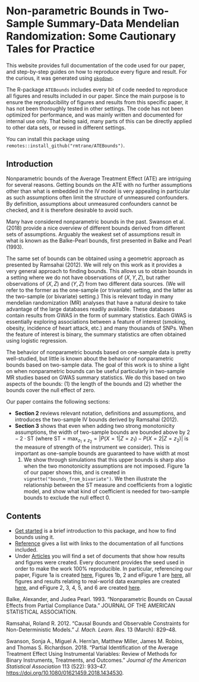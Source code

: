 # Non-parametric Bounds in Two-Sample Summary-Data Mendelian Randomization: Some Cautionary Tales for Practice

This website provides full documentation of the code used for our paper,
and step-by-step guides on how to reproduce every figure and result. For
the curious, it was generated using
[`pkgdown`](https://pkgdown.r-lib.org).

The R-package `ATEBounds` includes every bit of code needed to reproduce
all figures and results included in our paper. Since the main purpose is
to ensure the reproducibility of figures and results from this specific
paper, it has not been thoroughly tested in other settings. The code has
not been optimized for performance, and was mainly written and
documented for internal use only. That being said, many parts of this
can be directly applied to other data sets, or reused in different
settings.

You can install this package using
`remotes::install_github("rmtrane/ATEBounds")`.

## Introduction

Nonparametric bounds of the Average Treatment Effect (ATE) are
intriguing for several reasons. Getting bounds on the ATE with no
further assumptions other than what is embedded in the IV model is very
appealing in particular as such assumptions often limit the structure of
unmeasured confounders. By definition, assumptions about unmeasured
confounders cannot be checked, and it is therefore desirable to avoid
such.

Many have considered nonparametric bounds in the past. Swanson et al.
(2018) provide a nice overview of different bounds derived from
different sets of assumptions. Arguably the weakest set of assumptions
result in what is known as the Balke-Pearl bounds, first presented in
Balke and Pearl (1993).

The same set of bounds can be obtained using a geometric approach as
presented by Ramsahai (2012). We will rely on this work as it provides a
very general approach to finding bounds. This allows us to obtain bounds
in a setting where we do not have observations of (*X*, *Y*, *Z*), but
rather observations of (*X*, *Z*) and (*Y*, *Z*) from two different data
sources. (We will refer to the former as the one-sample (or trivariate)
setting, and the latter as the two-sample (or bivariate) setting.) This
is relevant today in many mendelian randomization (MR) analyses that
have a natural desire to take advantage of the large databases readily
available. These databases contain results from GWAS in the form of
summary statistics. Each GWAS is essentially exploring associations
between a feature of interest (smoking, obesity, incidence of heart
attack, etc.) and many thousands of SNPs. When the feature of interest
is binary, the summary statistics are often obtained using logistic
regression.

The behavior of nonparametric bounds based on one-sample data is pretty
well-studied, but little is known about the behavior of nonparametric
bounds based on two-sample data. The goal of this work is to shine a
light on when nonparametric bounds can be useful particularly in
two-sample MR studies based on GWAS summary statistics. We do this based
on two aspects of the bounds: (1) the length of the bounds and (2)
whether the bounds cover the null effect of zero.

Our paper contains the following sections:

-   **Section 2** reviews relevant notation, definitions and
    assumptions, and introduces the two-sample IV bounds derived by
    Ramsahai (2012).
-   **Section 3** shows that even when adding two strong monotonicity
    assumptions, the width of two-sample bounds are bounded above by
    2 − 2 ⋅ ST (where
    ST = max<sub>*z*<sub>1</sub> ≠ *z*<sub>2</sub></sub> = |*P*(*X* = 1|*Z* = *z*<sub>1</sub>) − *P*(*X* = 2|*Z* = *z*<sub>2</sub>)|
    is the measure of strength of the instrument we consider). This is
    important as one-sample bounds are guaranteed to have width at most
    1. We show through simulations that this upper bounds is sharp also
    when the two monotonicity assumptions are not imposed. Figure 1a of
    our paper shows this, and is created in
    `vignette("bounds_from_bivariate")`. We then illustrate the
    relationship between the ST measure and coefficients from a logistic
    model, and show what kind of coefficient is needed for two-sample
    bounds to exclude the null effect 0.

## Contents

-   [Get started](articles/ATEBounds.html) is a brief introduction to
    this package, and how to find bounds using it.
-   [Reference](reference/index.html) gives a list with links to the
    documentation of all functions included.
-   Under [Articles](articles/index.html) you will find a set of
    documents that show how results and figures were created. Every
    document provides the seed used in order to make the work 100%
    reproducible. In particular, referencing our paper, Figure 1a is
    created [here](articles/bounds_from_bivaraite.html), Figures 1b, 2
    and eFigure 1 are [here](articles/bounds_from_trivariate.html), all
    figures and results relating to real-world data examples are created
    [here](articles/example_analysis.html), and eFigure 2, 3, 4, 5, and
    6 are created [here](articles/multiple_IVs.html).

<!-- ## Width of Two-Sample Bounds -->
<!-- One nice result for bounds obtained from one-sample data tells us that the width will never exceed $1$. This is important since bounds with width greater than $1$ will always include $0$, the null effect, which means direction of the ATE cannot be determined. Unfortunately, two-sample bounds can be as large as $2$. Particularly, for two-sample MR studies, most bounds are in fact close to or exceeding $1$.  -->
<!-- ## Improving Bounds from Two-Sample Data -->
<!-- Since relatively large databases with two-sample data are already available, it seems worthwhile to explore if we can utilize these data in any way to improve the bounds we obtain. We considered two ways of doing so. -->
<!-- ### Multiple IVs -->
<!-- The simplest way of utilizing multiple IVs is by simply taking intersections of the individual intervals. We will see that in most scenarios, the width of an intersection interval is mainly driven by the strongest IV. In fact, if monotonicity is assumed, it can be shown that the lower and upper bounds are monotonically increasing and decreasing, respectively, as a function of the strength of the IV, all else being equal. This means that the intersection will be exactly the bounds of the strongest IV. We show through simulations that even when all else is not equal, the gain in the width of the intersection is miniscule compared to the best individual bounds. -->
<!-- ### Possible One-Sample Distributions -->
<!-- Since we know that the bounds obtained from one-sample data will always have length less than $1$, and generally be narrower than the two-sample bounds, one could ask what distributions of $(X,Y|Z)$ would be possible given the known distributions of $(X|Z)$, $(Y|Z)$, and assuming the IV model holds. Doing so, one can arrive at what can be thought of as a posterior distribution of the one-sample bounds. This enables us to draw a few different conclusions depending on the specific scenario: -->
<!-- * a one-sample study provides no further insights over the two-sample bounds -->
<!-- * a one-sample study might be very likely to tell us the direction of the effect -->
<!-- * a one-sample study might be very unlikely to tell us the direction of the effect -->
<!-- ## Results/Conclusions -->
<!-- * Bounds based on two-sample data are not very useful -- we need very, very strong IVs to be guaranteed any insights. -->
<!-- * Even when utilizing multiple IVs, two-sample data will in most cases (in our experience) not provide enough information to be useful. -->
<!-- * It seems the best use of two-sample data is to get a sense of what one might be able to get from a one-sample study design. This could be used to decide whether or not pursuing such data for a bound based analysis is worth the time. -->
<!-- ## References -->

Balke, Alexander, and Judea Pearl. 1993. “Nonparametric Bounds on Causal
Effects from Partial Compliance Data.” JOURNAL OF THE AMERICAN
STATISTICAL ASSOCIATION.

Ramsahai, Roland R. 2012. “Causal Bounds and Observable Constraints for
Non-Deterministic Models.” *J. Mach. Learn. Res.* 13 (March): 829–48.

Swanson, Sonja A., Miguel A. Hern’an, Matthew Miller, James M. Robins,
and Thomas S. Richardson. 2018. “Partial Identification of the Average
Treatment Effect Using Instrumental Variables: Review of Methods for
Binary Instruments, Treatments, and Outcomes.” *Journal of the American
Statistical Association* 113 (522): 933–47.
<https://doi.org/10.1080/01621459.2018.1434530>.
